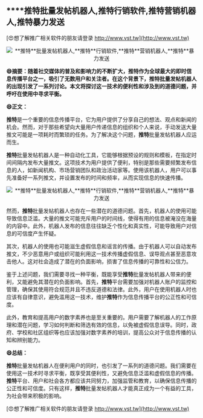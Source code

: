 ## ****推特**批量发帖机器人,**推特**行销软件,**推特**营销机器人,**推特**暴力发送**

[😍想了解推广相关软件的朋友请登录 http://www.vst.tw](http://www.vst.tw)

 <center><img src="https://vst.tw/MP4/tuiguang/png/1.png" alt="**推特**批量发帖机器人,**推特**行销软件,**推特**营销机器人,**推特**暴力发送"></center>

**😄摘要：随着社交媒体的普及和影响力的不断扩大，**推特**作为全球最大的即时信息传播平台之一，吸引了无数用户和关注者。在这个背景下，**推特**批量发帖机器人的出现引发了一系列讨论。本文将探讨这一技术的便利性和涉及到的道德问题，并呼吁在使用中寻求平衡。**

**😄正文：**

**推特**是一个重要的信息传播平台，它为用户提供了分享自己的想法、观点和新闻的机会。然而，对于那些希望向大量用户传递信息的组织和个人来说，手动发送大量推文可能是一项耗时而繁琐的任务。为了解决这个问题，**推特**批量发帖机器人应运而生。

**推特**批量发帖机器人是一种自动化工具，它能够根据预设的规则和模板，在指定时间间隔内发布大量推文。这项技术为用户提供了便利，特别是那些需要频繁发布信息的人，如新闻机构、市场营销团队和政治活动家等。使用该机器人，用户可以事先准备好一系列推文，并设置发布的时间和频率，从而实现信息的快速传播。

 <center><img src="https://vst.tw/MP4/tuiguang/png/5.png" alt="**推特**批量发帖机器人,**推特**行销软件,**推特**营销机器人,**推特**暴力发送"></center>

然而，**推特**批量发帖机器人也存在一些潜在的道德问题。首先，机器人的使用可能导致信息泛滥。大量的推文可能充斥用户的时间线，使得有用的信息被淹没在海量的内容中。此外，机器人发布的信息往往缺乏个性化和真实性，可能导致用户对信息的可信度产生怀疑。

其次，机器人的使用也可能滋生虚假信息和谣言的传播。由于机器人可以自动发布推文，不少恶意用户或组织可能利用这一技术传播虚假信息、误导观点甚至恶意攻击他人。这对社会造成了潜在的负面影响，损害了信息传播的可靠性和公信力。

鉴于上述问题，我们需要寻找一种平衡，既能享受**推特**批量发帖机器人带来的便利，又能避免其潜在的负面影响。首先，**推特**平台需要加强对机器人账户的监控和管理，确保其使用符合规范并且不违反道德和法律。此外，用户在使用机器人时也应该有自律意识，避免滥用这一技术，维护**推特**作为信息传播平台的公正性和可信度。

此外，教育和提高用户的数字素养也是至关重要的。用户需要了解机器人的工作原理和潜在问题，学习如何判断和筛选有效的信息，以免被虚假信息误导。同时，政府、学校和社区组织等也应该加强对数字素养的培训，提高公众对于信息传播的认知和辨别能力。

**😄总结：**

**推特**批量发帖机器人在便利用户的同时，也引发了一系列的道德问题。我们需要在使用这一技术时寻求平衡，既享受其便利性，又避免信息泛滥和虚假信息的传播。**推特**平台、用户和社会各方都应该共同努力，加强监管和教育，以确保信息传播的公正性和可信度。只有这样，**推特**批量发帖机器人才能真正成为一个有益的工具，为社会带来积极的影响。

[😍想了解推广相关软件的朋友请登录 http://www.vst.tw](http://www.vst.tw)



